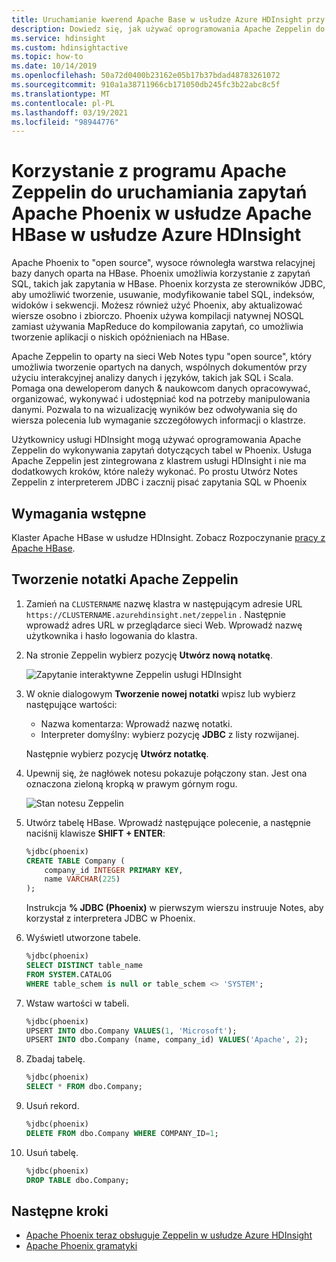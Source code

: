 ```yaml
---
title: Uruchamianie kwerend Apache Base w usłudze Azure HDInsight przy użyciu Apache Phoenix
description: Dowiedz się, jak używać oprogramowania Apache Zeppelin do uruchamiania zapytań platformy Apache Base z Phoenix.
ms.service: hdinsight
ms.custom: hdinsightactive
ms.topic: how-to
ms.date: 10/14/2019
ms.openlocfilehash: 50a72d0400b23162e05b17b37bdad48783261072
ms.sourcegitcommit: 910a1a38711966cb171050db245fc3b22abc8c5f
ms.translationtype: MT
ms.contentlocale: pl-PL
ms.lasthandoff: 03/19/2021
ms.locfileid: "98944776"
---
```

# <a name="use-apache-zeppelin-to-run-apache-phoenix-queries-over-apache-hbase-in-azure-hdinsight"></a>Korzystanie z programu Apache Zeppelin do uruchamiania zapytań Apache Phoenix w usłudze Apache HBase w usłudze Azure HDInsight

Apache Phoenix to "open source", wysoce równoległa warstwa relacyjnej bazy danych oparta na HBase. Phoenix umożliwia korzystanie z zapytań SQL, takich jak zapytania w HBase. Phoenix korzysta ze sterowników JDBC, aby umożliwić tworzenie, usuwanie, modyfikowanie tabel SQL, indeksów, widoków i sekwencji.  Możesz również użyć Phoenix, aby aktualizować wiersze osobno i zbiorczo. Phoenix używa kompilacji natywnej NOSQL zamiast używania MapReduce do kompilowania zapytań, co umożliwia tworzenie aplikacji o niskich opóźnieniach na HBase.

Apache Zeppelin to oparty na sieci Web Notes typu "open source", który umożliwia tworzenie opartych na danych, wspólnych dokumentów przy użyciu interakcyjnej analizy danych i języków, takich jak SQL i Scala. Pomaga ona deweloperom danych & naukowcom danych opracowywać, organizować, wykonywać i udostępniać kod na potrzeby manipulowania danymi. Pozwala to na wizualizację wyników bez odwoływania się do wiersza polecenia lub wymaganie szczegółowych informacji o klastrze.

Użytkownicy usługi HDInsight mogą używać oprogramowania Apache Zeppelin do wykonywania zapytań dotyczących tabel w Phoenix. Usługa Apache Zeppelin jest zintegrowana z klastrem usługi HDInsight i nie ma dodatkowych kroków, które należy wykonać. Po prostu Utwórz Notes Zeppelin z interpreterem JDBC i zacznij pisać zapytania SQL w Phoenix

## <a name="prerequisites"></a>Wymagania wstępne

Klaster Apache HBase w usłudze HDInsight. Zobacz Rozpoczynanie [pracy z Apache HBase](./apache-hbase-tutorial-get-started-linux.md).

## <a name="create-an-apache-zeppelin-note"></a>Tworzenie notatki Apache Zeppelin

1. Zamień na `CLUSTERNAME` nazwę klastra w następującym adresie URL `https://CLUSTERNAME.azurehdinsight.net/zeppelin` . Następnie wprowadź adres URL w przeglądarce sieci Web. Wprowadź nazwę użytkownika i hasło logowania do klastra.

1. Na stronie Zeppelin wybierz pozycję **Utwórz nową notatkę**.

    ![Zapytanie interaktywne Zeppelin usługi HDInsight](./media/apache-hbase-phoenix-zeppelin/hbase-zeppelin-create-note.png)

1. W oknie dialogowym **Tworzenie nowej notatki** wpisz lub wybierz następujące wartości:

    - Nazwa komentarza: Wprowadź nazwę notatki.
    - Interpreter domyślny: wybierz pozycję **JDBC** z listy rozwijanej.

    Następnie wybierz pozycję **Utwórz notatkę**.

1. Upewnij się, że nagłówek notesu pokazuje połączony stan. Jest ona oznaczona zieloną kropką w prawym górnym rogu.

    ![Stan notesu Zeppelin](./media/apache-hbase-phoenix-zeppelin/hbase-zeppelin-connected.png "Stan notesu Zeppelin")

1. Utwórz tabelę HBase. Wprowadź następujące polecenie, a następnie naciśnij klawisze **SHIFT + ENTER**:

    ```sql
    %jdbc(phoenix)
    CREATE TABLE Company (
        company_id INTEGER PRIMARY KEY,
        name VARCHAR(225)
    );
    ```

    Instrukcja **% JDBC (Phoenix)** w pierwszym wierszu instruuje Notes, aby korzystał z interpretera JDBC w Phoenix.

1. Wyświetl utworzone tabele.

    ```sql
    %jdbc(phoenix)
    SELECT DISTINCT table_name
    FROM SYSTEM.CATALOG
    WHERE table_schem is null or table_schem <> 'SYSTEM';
    ```

1. Wstaw wartości w tabeli.

    ```sql
    %jdbc(phoenix)
    UPSERT INTO dbo.Company VALUES(1, 'Microsoft');
    UPSERT INTO dbo.Company (name, company_id) VALUES('Apache', 2);
    ```

1. Zbadaj tabelę.

    ```sql
    %jdbc(phoenix)
    SELECT * FROM dbo.Company;
    ```

1. Usuń rekord.

    ```sql
    %jdbc(phoenix)
    DELETE FROM dbo.Company WHERE COMPANY_ID=1;
    ```

1. Usuń tabelę.

    ```sql
    %jdbc(phoenix)
    DROP TABLE dbo.Company;
    ```

## <a name="next-steps"></a>Następne kroki

- [Apache Phoenix teraz obsługuje Zeppelin w usłudze Azure HDInsight](/archive/blogs/ashish/apache-phoenix-now-supports-zeppelin-in-azure-hdinsight)
- [Apache Phoenix gramatyki](https://phoenix.apache.org/language/index.html)